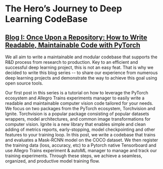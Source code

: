 # The Hero’s Journey to Deep Learning CodeBase
## [Blog I: Once Upon a Repository: How to Write Readable, Maintainable Code with PyTorch](https://medium.com/@dan_41998/once-upon-a-repository-how-to-write-readable-maintainable-code-with-pytorch-951f03f6a829)

We all aim to write a maintainable and modular codebase that supports the R&D process from research to production. Key to an efficient and successful deep learning project, this is not an easy feat. That is why we decided to write this blog series -- to share our experience from numerous deep learning projects and demonstrate the way to achieve this goal using open source tools.

Our first post in this series is a tutorial on how to leverage the PyTorch ecosystem and Allegro Trains experiments manager to easily write a readable and maintainable computer vision code tailored for your needs. We focus on two packages from the PyTorch ecosystem, Torchvision and Ignite. Torchvision is a popular package consisting of popular datasets wrappers, model architectures, and common image transformations for computer vision. Ignite is a new library that enables simple and clean adding of metrics reports, early-stopping, model checkpointing and other features to your training loop. In this post, we write a codebase that trains and evaluates a Mask-RCNN model on the COCO dataset. We then register the training data (loss, accuracy, etc) to a Pytorch native Tensorboard and use Allegro Trains experiment & autoML manager to manage and track our training experiments. Through these steps, we achieve a seamless, organized, and productive model training flow.
